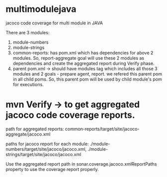 # multimodulejava
jacoco code coverage for multi module in JAVA

There are 3 modules:
1. module-numbers
2. module-strings
3. common-reports: has pom.xml which has dependencies for above 2 modules. So, report-aggregate goal will use these 2 modules as dependencies and create the aggregated report during Verify phase.
4. parent pom.xml -> should have modules tag which includes all those 3 modules and 2 goals - prepare agent, report. we refered this parent pom in all child poms. So, this parent pom will be used by child module's pom for executions.

# mvn Verify -> to get aggregated jacoco code coverage reports.

path for aggregated reports: common-reports/target/site/jacoco-aggregate/jacoco.xml

paths for jacoco report for each module: ./module-numbers/target/site/jacoco/jacoco.xml,
                                         ./module-strings/target/site/jacoco/jacoco.xml

Use the aggregated report path in sonar.coverage.jacoco.xmlReportPaths property to use the coverage report properly.
